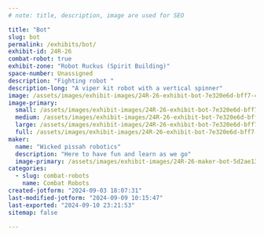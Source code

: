 ```yaml
---
# note: title, description, image are used for SEO

title: "Bot"
slug: bot
permalink: /exhibits/bot/
exhibit-id: 24R-26
combat-robot: true
exhibit-zone: "Robot Ruckus (Spirit Building)"
space-number: Unassigned
description: "Fighting robot "
description-long: "A viper kit robot with a vertical spinner"
image: /assets/images/exhibit-images/24R-26-exhibit-bot-7e320e6d-bff7-4b11-9460-b54692fe95eb-large.jpeg
image-primary: 
  small: /assets/images/exhibit-images/24R-26-exhibit-bot-7e320e6d-bff7-4b11-9460-b54692fe95eb-small.jpeg
  medium: /assets/images/exhibit-images/24R-26-exhibit-bot-7e320e6d-bff7-4b11-9460-b54692fe95eb-medium.jpeg
  large: /assets/images/exhibit-images/24R-26-exhibit-bot-7e320e6d-bff7-4b11-9460-b54692fe95eb-large.jpeg
  full: /assets/images/exhibit-images/24R-26-exhibit-bot-7e320e6d-bff7-4b11-9460-b54692fe95eb-full.jpeg
maker: 
  name: "Wicked pissah robotics"
  description: "Here to have fun and learn as we go"
  image-primary: /assets/images/exhibit-images/24R-26-maker-bot-5d2ae13e-8ce1-4ba5-b485-568cd9d4659d-medium.jpeg
categories: 
  - slug: combat-robots
    name: Combat Robots
created-jotform: "2024-09-03 18:07:31"
last-modified-jotform: "2024-09-09 10:15:47"
last-exported: "2024-09-10 23:21:53"
sitemap: false

---
```

